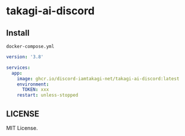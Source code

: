 # takagi-ai-discord

## Install
`docker-compose.yml`
```yml
version: '3.8'

services:
  app:
    image: ghcr.io/discord-iamtakagi-net/takagi-ai-discord:latest
    environment:
      TOKEN: xxx
    restart: unless-stopped
```

## LICENSE
MIT License.
